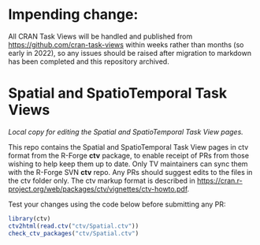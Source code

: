 # Impending change: 

All CRAN Task Views will be handled and published from https://github.com/cran-task-views within weeks rather than months (so early in 2022), so any issues should be raised after migration to markdown has been completed and this repository archived.

# Spatial and SpatioTemporal Task Views

*Local copy for editing the Spatial and SpatioTemporal Task View pages.*

This repo contains the Spatial and SpatioTemporal Task View pages in ctv format from the R-Forge **ctv** package, to enable receipt of PRs from those wishing to help keep them up to date.
Only TV maintainers can sync them with the R-Forge SVN **ctv** repo. 
Any PRs should suggest edits to the files in the ctv folder only.
The ctv markup format is described in <https://cran.r-project.org/web/packages/ctv/vignettes/ctv-howto.pdf>.

Test your changes using the code below before submitting any PR:

```r
library(ctv)
ctv2html(read.ctv("ctv/Spatial.ctv"))
check_ctv_packages("ctv/Spatial.ctv")
```
